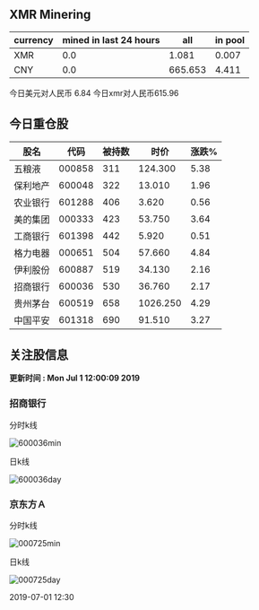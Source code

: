 ## XMR Minering

|currency|mined in last 24 hours|all|in pool|
|---|---|---|---|
|XMR|0.0|1.081|0.007|
|CNY|0.0|665.653|4.411|

今日美元对人民币 6.84	今日xmr对人民币615.96


## 今日重仓股 

|股名|代码|被持数|时价|涨跌%|
|---|---|---|---|---|
|五粮液|000858|311|124.300|5.38|
|保利地产|600048|322|13.010|1.96|
|农业银行|601288|406|3.620|0.56|
|美的集团|000333|423|53.750|3.64|
|工商银行|601398|442|5.920|0.51|
|格力电器|000651|504|57.660|4.84|
|伊利股份|600887|519|34.130|2.16|
|招商银行|600036|530|36.760|2.17|
|贵州茅台|600519|658|1026.250|4.29|
|中国平安|601318|690|91.510|3.27|

## 关注股信息
**更新时间 : Mon Jul  1 12:00:09 2019**
### 招商银行 
分时k线

![600036min](http://image.sinajs.cn/newchart/min/n/sh600036.gif)

日k线

![600036day](http://image.sinajs.cn/newchart/daily/n/sh600036.gif)

### 京东方Ａ 
分时k线

![000725min](http://image.sinajs.cn/newchart/min/n/sz000725.gif)

日k线

![000725day](http://image.sinajs.cn/newchart/daily/n/sz000725.gif)

2019-07-01 12:30